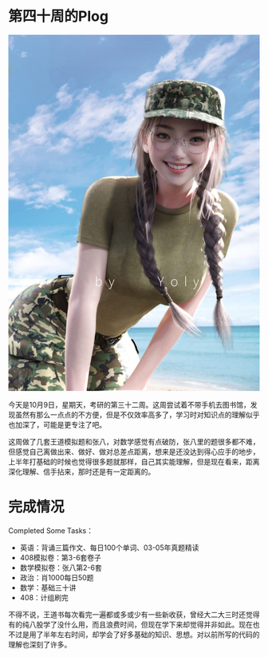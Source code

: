# 第四十周的Plog

![](./Source/40/preface.jpg)

​		今天是10月9日，星期天，考研的第三十二周。这周尝试着不带手机去图书馆，发现虽然有那么一点点的不方便，但是不仅效率高多了，学习时对知识点的理解似乎也加深了，可能是更专注了吧。

​		这周做了几套王道模拟题和张八，对数学感觉有点破防，张八里的题很多都不难，但感觉自己离做出来、做好、做对总差点距离，想来是还没达到得心应手的地步，上半年打基础的时候也觉得很多题就那样，自己其实能理解，但是现在看来，距离深化理解、信手拈来，那时还是有一定距离的。



# 完成情况

Completed Some Tasks：

- 英语：背诵三篇作文、每日100个单词、03-05年真题精读
- 408模拟卷：第3-6套卷子
- 数学模拟卷：张八第2-6套
- 政治：肖1000每日50题
- 数学：基础三十讲
- 408：计组刷完

​		不得不说，王道书每次看完一遍都或多或少有一些新收获，曾经大二大三时还觉得有的纯八股学了没什么用，而且浪费时间，但现在学下来却觉得并非如此。现在也不过是用了半年左右时间，却学会了好多基础的知识、思想。对以前所写的代码的理解也深刻了许多。


